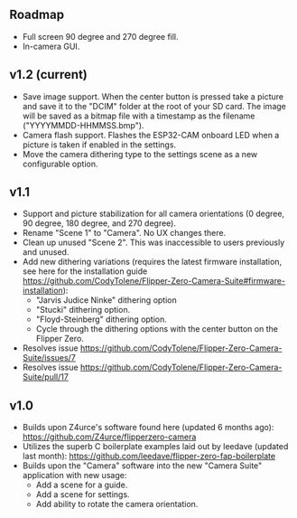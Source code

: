 ## Roadmap

- Full screen 90 degree and 270 degree fill.
- In-camera GUI.

## v1.2 (current)

- Save image support. When the center button is pressed take a picture and save it to the "DCIM" folder at the root of your SD card. The image will be saved as a bitmap file with a timestamp as the filename ("YYYYMMDD-HHMMSS.bmp").
- Camera flash support. Flashes the ESP32-CAM onboard LED when a picture is taken if enabled in the settings.
- Move the camera dithering type to the settings scene as a new configurable option.

## v1.1

- Support and picture stabilization for all camera orientations (0 degree, 90 degree, 180 degree, and 270 degree).
- Rename "Scene 1" to "Camera". No UX changes there.
- Clean up unused "Scene 2". This was inaccessible to users previously and unused.
- Add new dithering variations (requires the latest firmware installation, see here for the installation guide https://github.com/CodyTolene/Flipper-Zero-Camera-Suite#firmware-installation):
  - "Jarvis Judice Ninke" dithering option
  - "Stucki" dithering option.
  - "Floyd-Steinberg" dithering option.
  - Cycle through the dithering options with the center button on the Flipper Zero.
- Resolves issue https://github.com/CodyTolene/Flipper-Zero-Camera-Suite/issues/7
- Resolves issue https://github.com/CodyTolene/Flipper-Zero-Camera-Suite/pull/17

## v1.0

- Builds upon Z4urce's software found here (updated 6 months ago): https://github.com/Z4urce/flipperzero-camera
- Utilizes the superb C boilerplate examples laid out by leedave (updated last month): https://github.com/leedave/flipper-zero-fap-boilerplate
- Builds upon the "Camera" software into the new "Camera Suite" application with new usage:
  - Add a scene for a guide.
  - Add a scene for settings.
  - Add ability to rotate the camera orientation.
